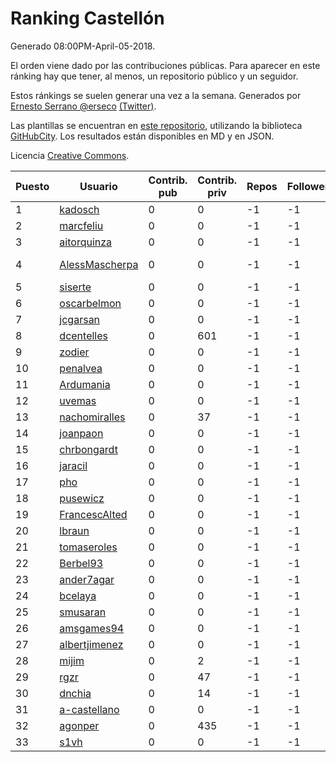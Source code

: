 # Ranking Castellón

Generado 08:00PM-April-05-2018.

El orden viene dado por las contribuciones públicas. Para aparecer en este ránking hay que tener, al menos, un repositorio público y un seguidor.

Estos ránkings se suelen generar una vez a la semana. Generados por [Ernesto Serrano @erseco](https://github.com/erseco/) [(Twitter)](https://twitter.com/erseco).

Las plantillas se encuentran en [este repositorio](https://github.com/iblancasa/GH-Spanish-Ranking), utilizando la biblioteca [GitHubCity](https://github.com/iblancasa/GitHubCity). Los resultados están disponibles en MD y en JSON.

Licencia [Creative Commons](https://creativecommons.org/licenses/by/4.0/).

| Puesto   |  Usuario  | Contrib. pub | Contrib. priv |Repos| Followers | Desde |  Avatar  |
|----------|-----------|--------------|---------------|-----|-----------|-------|----------|
|1|[kadosch](https://github.com/kadosch)|0|0|-1|-1||![kadosch]()|
|2|[marcfeliu](https://github.com/marcfeliu)|0|0|-1|-1||![marcfeliu]()|
|3|[aitorquinza](https://github.com/aitorquinza)|0|0|-1|-1||![aitorquinza]()|
|4|[AlessMascherpa](https://github.com/AlessMascherpa)|0|0|-1|-1||![AlessMascherpa]()|
|5|[siserte](https://github.com/siserte)|0|0|-1|-1||![siserte]()|
|6|[oscarbelmon](https://github.com/oscarbelmon)|0|0|-1|-1||![oscarbelmon]()|
|7|[jcgarsan](https://github.com/jcgarsan)|0|0|-1|-1||![jcgarsan]()|
|8|[dcentelles](https://github.com/dcentelles)|0|601|-1|-1||![dcentelles]()|
|9|[zodier](https://github.com/zodier)|0|0|-1|-1||![zodier]()|
|10|[penalvea](https://github.com/penalvea)|0|0|-1|-1||![penalvea]()|
|11|[Ardumania](https://github.com/Ardumania)|0|0|-1|-1||![Ardumania]()|
|12|[uvemas](https://github.com/uvemas)|0|0|-1|-1||![uvemas]()|
|13|[nachomiralles](https://github.com/nachomiralles)|0|37|-1|-1||![nachomiralles]()|
|14|[joanpaon](https://github.com/joanpaon)|0|0|-1|-1||![joanpaon]()|
|15|[chrbongardt](https://github.com/chrbongardt)|0|0|-1|-1||![chrbongardt]()|
|16|[jaracil](https://github.com/jaracil)|0|0|-1|-1||![jaracil]()|
|17|[pho](https://github.com/pho)|0|0|-1|-1||![pho]()|
|18|[pusewicz](https://github.com/pusewicz)|0|0|-1|-1||![pusewicz]()|
|19|[FrancescAlted](https://github.com/FrancescAlted)|0|0|-1|-1||![FrancescAlted]()|
|20|[lbraun](https://github.com/lbraun)|0|0|-1|-1||![lbraun]()|
|21|[tomaseroles](https://github.com/tomaseroles)|0|0|-1|-1||![tomaseroles]()|
|22|[Berbel93](https://github.com/Berbel93)|0|0|-1|-1||![Berbel93]()|
|23|[ander7agar](https://github.com/ander7agar)|0|0|-1|-1||![ander7agar]()|
|24|[bcelaya](https://github.com/bcelaya)|0|0|-1|-1||![bcelaya]()|
|25|[smusaran](https://github.com/smusaran)|0|0|-1|-1||![smusaran]()|
|26|[amsgames94](https://github.com/amsgames94)|0|0|-1|-1||![amsgames94]()|
|27|[albertjimenez](https://github.com/albertjimenez)|0|0|-1|-1||![albertjimenez]()|
|28|[mijim](https://github.com/mijim)|0|2|-1|-1||![mijim]()|
|29|[rgzr](https://github.com/rgzr)|0|47|-1|-1||![rgzr]()|
|30|[dnchia](https://github.com/dnchia)|0|14|-1|-1||![dnchia]()|
|31|[a-castellano](https://github.com/a-castellano)|0|0|-1|-1||![a-castellano]()|
|32|[agonper](https://github.com/agonper)|0|435|-1|-1||![agonper]()|
|33|[s1vh](https://github.com/s1vh)|0|0|-1|-1||![s1vh]()|
